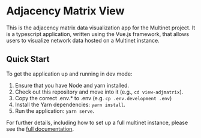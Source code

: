 # Adjacency Matrix View

This is the adjacency matrix data visualization app for the Multinet project.
It is a typescript application, written using the Vue.js framework, that allows
users to visualize network data hosted on a Multinet instance.

## Quick Start

To get the application up and running in dev mode:

1. Ensure that you have Node and yarn installed.
2. Check out this repository and move into it (e.g., `cd view-adjmatrix`).
3. Copy the correct .env.* to .env (e.g. `cp .env.development .env`)
4. Install the Yarn dependencies: `yarn install`.
5. Run the application: `yarn serve`.

For further details, including how to set up a full multinet instance, please
see the [full documentation](https://multinet-app.readthedocs.io).